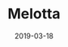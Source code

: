 ---
title: Melotta
description:
image: melotta.jpg
preview: https://jekyllthemes.io/theme/melotta-blog-jekyll-theme
date: 2019-03-18
---
